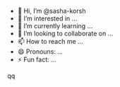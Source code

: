 - 👋 Hi, I’m @sasha-korsh
- 👀 I’m interested in ...
- 🌱 I’m currently learning ...
- 💞️ I’m looking to collaborate on ...
- 📫 How to reach me ...
- 😄 Pronouns: ...
- ⚡ Fun fact: ...

<!---
sasha-korsh/sasha-korsh is a ✨ special ✨ repository because its `README.md` (this file) appears on your GitHub profile.
You can click the Preview link to take a look at your changes.
--->
qq
